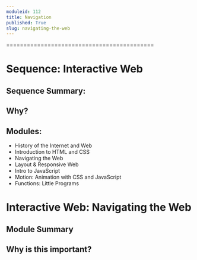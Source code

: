 ```yaml
---
moduleid: 112
title: Navigation
published: True
slug: navigating-the-web
---
```


===========================================

# Sequence: Interactive Web
## Sequence Summary:
## Why?
## Modules:
* History of the Internet and Web
* Introduction to HTML and CSS
* Navigating the Web
* Layout & Responsive Web
* Intro to JavaScript
* Motion: Animation with CSS and JavaScript
* Functions: Little Programs

# Interactive Web: Navigating the Web

## Module Summary

## Why is this important?